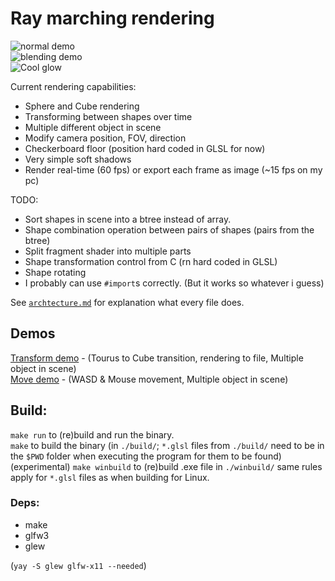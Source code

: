 # Ray marching rendering

![normal demo](https://randacek.dev/p/demo.png)  
![blending demo](https://randacek.dev/p/blending.png)  
![Cool glow](https://randacek.dev/p/glow.png)  

Current rendering capabilities:  
- Sphere and Cube rendering
- Transforming between shapes over time
- Multiple different object in scene
- Modify camera position, FOV, direction
- Checkerboard floor (position hard coded in GLSL for now)
- Very simple soft shadows
- Render real-time (60 fps) or export each frame as image (~15 fps on my pc)  

TODO:
- Sort shapes in scene into a btree instead of array.
- Shape combination operation between pairs of shapes (pairs from the btree)
- Split fragment shader into multiple parts
- Shape transformation control from C (rn hard coded in GLSL)
- Shape rotating
- I probably can use `#import`s correctly. (But it works so whatever i guess)

See [`archtecture.md`](architecture.md) for explanation what every file does.  

## Demos
[Transform demo](https://randacek.dev/p/transform_demo.mp4) - (Tourus to Cube transition, rendering to file, Multiple object in scene)  
[Move demo](https://randacek.dev/p/move_demo.mp4) - (WASD & Mouse movement, Multiple object in scene)  

## Build:
`make run` to (re)build and run the binary.  
`make` to build the binary (in `./build/`; `*.glsl` files from `./build/` need to be in the `$PWD` folder when executing the program for them to be found)
(experimental) `make winbuild` to (re)build .exe file in `./winbuild/` same rules apply for `*.glsl` files as when building for Linux.

### Deps:
- make
- glfw3
- glew  

(`yay -S glew glfw-x11 --needed`)
